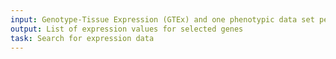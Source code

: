 ```yaml
---
input: Genotype-Tissue Expression (GTEx) and one phenotypic data set per species, per sex
output: List of expression values for selected genes
task: Search for expression data
---
```


